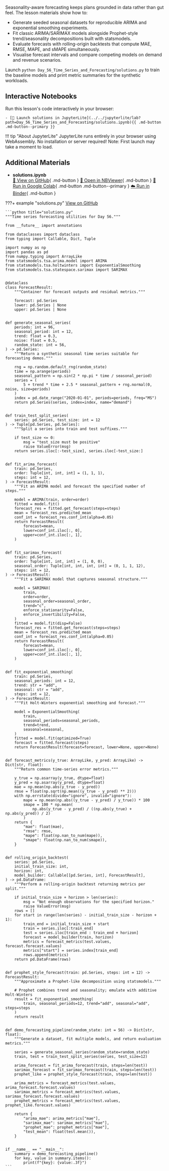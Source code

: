 Seasonality-aware forecasting keeps plans grounded in data rather than gut feel. The lesson materials show
how to:

- Generate seeded seasonal datasets for reproducible ARIMA and exponential smoothing experiments.
- Fit classic ARIMA/SARIMAX models alongside Prophet-style trend/seasonality decompositions built with statsmodels.
- Evaluate forecasts with rolling-origin backtests that compute MAE, RMSE, MAPE, and sMAPE simultaneously.
- Visualise forecast intervals and compare competing models on demand and revenue scenarios.

Launch `python Day_56_Time_Series_and_Forecasting/solutions.py` to train the baseline models and print
metric summaries for the synthetic workloads.



## Interactive Notebooks

Run this lesson's code interactively in your browser:

    - [🚀 Launch solutions in JupyterLite](../../jupyterlite/lab?path=Day_56_Time_Series_and_Forecasting/solutions.ipynb){{ .md-button .md-button--primary }}

!!! tip "About JupyterLite"
    JupyterLite runs entirely in your browser using WebAssembly. No installation or server required! Note: First launch may take a moment to load.
## Additional Materials

- **solutions.ipynb**  
  [📁 View on GitHub](https://github.com/saint2706/Coding-For-MBA/blob/main/Day_56_Time_Series_and_Forecasting/solutions.ipynb){ .md-button } 
  [📓 Open in NBViewer](https://nbviewer.org/github/saint2706/Coding-For-MBA/blob/main/Day_56_Time_Series_and_Forecasting/solutions.ipynb){ .md-button } 
  [🚀 Run in Google Colab](https://colab.research.google.com/github/saint2706/Coding-For-MBA/blob/main/Day_56_Time_Series_and_Forecasting/solutions.ipynb){ .md-button .md-button--primary } 
  [☁️ Run in Binder](https://mybinder.org/v2/gh/saint2706/Coding-For-MBA/main?filepath=Day_56_Time_Series_and_Forecasting/solutions.ipynb){ .md-button }

???+ example "solutions.py"
    [View on GitHub](https://github.com/saint2706/Coding-For-MBA/blob/main/Day_56_Time_Series_and_Forecasting/solutions.py)

    ```python title="solutions.py"
    """Time series forecasting utilities for Day 56."""

    from __future__ import annotations

    from dataclasses import dataclass
    from typing import Callable, Dict, Tuple

    import numpy as np
    import pandas as pd
    from numpy.typing import ArrayLike
    from statsmodels.tsa.arima.model import ARIMA
    from statsmodels.tsa.holtwinters import ExponentialSmoothing
    from statsmodels.tsa.statespace.sarimax import SARIMAX


    @dataclass
    class ForecastResult:
        """Container for forecast outputs and residual metrics."""

        forecast: pd.Series
        lower: pd.Series | None
        upper: pd.Series | None


    def generate_seasonal_series(
        periods: int = 96,
        seasonal_period: int = 12,
        trend: float = 0.3,
        noise: float = 0.5,
        random_state: int = 56,
    ) -> pd.Series:
        """Return a synthetic seasonal time series suitable for forecasting demos."""

        rng = np.random.default_rng(random_state)
        time = np.arange(periods)
        seasonal_pattern = np.sin(2 * np.pi * time / seasonal_period)
        series = (
            5 + trend * time + 2.5 * seasonal_pattern + rng.normal(0, noise, size=periods)
        )
        index = pd.date_range("2020-01-01", periods=periods, freq="MS")
        return pd.Series(series, index=index, name="demand")


    def train_test_split_series(
        series: pd.Series, test_size: int = 12
    ) -> Tuple[pd.Series, pd.Series]:
        """Split a series into train and test suffixes."""

        if test_size <= 0:
            msg = "test_size must be positive"
            raise ValueError(msg)
        return series.iloc[:-test_size], series.iloc[-test_size:]


    def fit_arima_forecast(
        train: pd.Series,
        order: Tuple[int, int, int] = (1, 1, 1),
        steps: int = 12,
    ) -> ForecastResult:
        """Fit an ARIMA model and forecast the specified number of steps."""

        model = ARIMA(train, order=order)
        fitted = model.fit()
        forecast_res = fitted.get_forecast(steps=steps)
        mean = forecast_res.predicted_mean
        conf_int = forecast_res.conf_int(alpha=0.05)
        return ForecastResult(
            forecast=mean,
            lower=conf_int.iloc[:, 0],
            upper=conf_int.iloc[:, 1],
        )


    def fit_sarimax_forecast(
        train: pd.Series,
        order: Tuple[int, int, int] = (1, 0, 0),
        seasonal_order: Tuple[int, int, int, int] = (0, 1, 1, 12),
        steps: int = 12,
    ) -> ForecastResult:
        """Fit a SARIMAX model that captures seasonal structure."""

        model = SARIMAX(
            train,
            order=order,
            seasonal_order=seasonal_order,
            trend="c",
            enforce_stationarity=False,
            enforce_invertibility=False,
        )
        fitted = model.fit(disp=False)
        forecast_res = fitted.get_forecast(steps=steps)
        mean = forecast_res.predicted_mean
        conf_int = forecast_res.conf_int(alpha=0.05)
        return ForecastResult(
            forecast=mean,
            lower=conf_int.iloc[:, 0],
            upper=conf_int.iloc[:, 1],
        )


    def fit_exponential_smoothing(
        train: pd.Series,
        seasonal_periods: int = 12,
        trend: str = "add",
        seasonal: str = "add",
        steps: int = 12,
    ) -> ForecastResult:
        """Fit Holt-Winters exponential smoothing and forecast."""

        model = ExponentialSmoothing(
            train,
            seasonal_periods=seasonal_periods,
            trend=trend,
            seasonal=seasonal,
        )
        fitted = model.fit(optimized=True)
        forecast = fitted.forecast(steps)
        return ForecastResult(forecast=forecast, lower=None, upper=None)


    def forecast_metrics(y_true: ArrayLike, y_pred: ArrayLike) -> Dict[str, float]:
        """Return common time-series error metrics."""

        y_true = np.asarray(y_true, dtype=float)
        y_pred = np.asarray(y_pred, dtype=float)
        mae = np.mean(np.abs(y_true - y_pred))
        rmse = float(np.sqrt(np.mean((y_true - y_pred) ** 2)))
        with np.errstate(divide="ignore", invalid="ignore"):
            mape = np.mean(np.abs((y_true - y_pred) / y_true)) * 100
            smape = 100 * np.mean(
                np.abs(y_true - y_pred) / ((np.abs(y_true) + np.abs(y_pred)) / 2)
            )
        return {
            "mae": float(mae),
            "rmse": rmse,
            "mape": float(np.nan_to_num(mape)),
            "smape": float(np.nan_to_num(smape)),
        }


    def rolling_origin_backtest(
        series: pd.Series,
        initial_train_size: int,
        horizon: int,
        model_builder: Callable[[pd.Series, int], ForecastResult],
    ) -> pd.DataFrame:
        """Perform a rolling-origin backtest returning metrics per split."""

        if initial_train_size + horizon > len(series):
            msg = "Not enough observations for the specified horizon."
            raise ValueError(msg)
        rows = []
        for start in range(len(series) - initial_train_size - horizon + 1):
            train_end = initial_train_size + start
            train = series.iloc[:train_end]
            test = series.iloc[train_end : train_end + horizon]
            forecast = model_builder(train, horizon)
            metrics = forecast_metrics(test.values, forecast.forecast.values)
            metrics["start"] = series.index[train_end]
            rows.append(metrics)
        return pd.DataFrame(rows)


    def prophet_style_forecast(train: pd.Series, steps: int = 12) -> ForecastResult:
        """Approximate a Prophet-like decomposition using statsmodels."""

        # Prophet combines trend and seasonality; emulate with additive Holt-Winters
        result = fit_exponential_smoothing(
            train, seasonal_periods=12, trend="add", seasonal="add", steps=steps
        )
        return result


    def demo_forecasting_pipeline(random_state: int = 56) -> Dict[str, float]:
        """Generate a dataset, fit multiple models, and return evaluation metrics."""

        series = generate_seasonal_series(random_state=random_state)
        train, test = train_test_split_series(series, test_size=12)

        arima_forecast = fit_arima_forecast(train, steps=len(test))
        sarimax_forecast = fit_sarimax_forecast(train, steps=len(test))
        prophet_like = prophet_style_forecast(train, steps=len(test))

        arima_metrics = forecast_metrics(test.values, arima_forecast.forecast.values)
        sarimax_metrics = forecast_metrics(test.values, sarimax_forecast.forecast.values)
        prophet_metrics = forecast_metrics(test.values, prophet_like.forecast.values)

        return {
            "arima_mae": arima_metrics["mae"],
            "sarimax_mae": sarimax_metrics["mae"],
            "prophet_mae": prophet_metrics["mae"],
            "test_mean": float(test.mean()),
        }


    if __name__ == "__main__":
        summary = demo_forecasting_pipeline()
        for key, value in summary.items():
            print(f"{key}: {value:.3f}")
    ```
